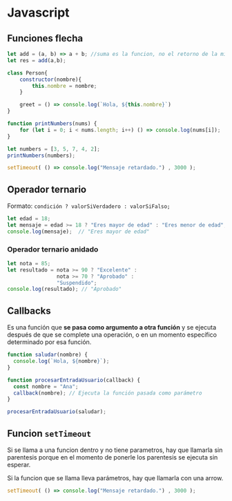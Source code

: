 # Javascript

## Funciones flecha

```javascript
let add = (a, b) => a + b; //suma es la funcion, no el retorno de la misma
let res = add(a,b);
```

```javascript
class Person{
    constructor(nombre){
        this.nombre = nombre;
    }

    greet = () => console.log(`Hola, ${this.nombre}`)
}
```

```javascript
function printNumbers(nums) {
    for (let i = 0; i < nums.length; i++) () => console.log(nums[i]);
}

let numbers = [3, 5, 7, 4, 2];
printNumbers(numbers);
```

```javascript
setTimeout( () => console.log("Mensaje retardado.") , 3000 );
```

## Operador ternario

Formato: `condición ? valorSiVerdadero : valorSiFalso;`

```javascript
let edad = 18;
let mensaje = edad >= 18 ? "Eres mayor de edad" : "Eres menor de edad";
console.log(mensaje);  // "Eres mayor de edad"
```

### Operador ternario anidado

```javascript
let nota = 85;
let resultado = nota >= 90 ? "Excelente" :
                nota >= 70 ? "Aprobado" :
                "Suspendido";
console.log(resultado); // "Aprobado"
```

## Callbacks

Es una función que **se pasa como argumento a otra función** y se ejecuta después de que se complete una operación, o en un momento específico determinado por esa función.

```javascript
function saludar(nombre) {
  console.log(`Hola, ${nombre}`);
}

function procesarEntradaUsuario(callback) {
  const nombre = "Ana";
  callback(nombre); // Ejecuta la función pasada como parámetro
}

procesarEntradaUsuario(saludar);
```

## Funcion `setTimeout`

Si se llama a una funcion dentro y no tiene parametros, hay que llamarla sin parentesis porque en el momento de ponerle los parentesis se ejecuta sin esperar.

Si la funcion que se llama lleva parámetros, hay que llamarla con una arrow.

```javascript
setTimeout( () => console.log("Mensaje retardado.") , 3000 );
```
